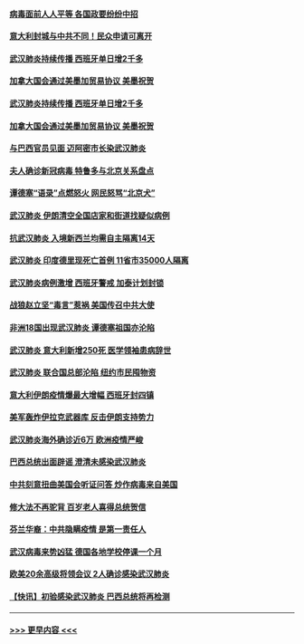 #### [病毒面前人人平等 各国政要纷纷中招](../pages/prog202/a102799720.md?t=03150431) 
#### [意大利封城与中共不同！民众申请可离开](../pages/prog202/a102799706.md?t=03150431) 
#### [武汉肺炎持续传播 西班牙单日增2千多](../pages/prog202/a102799701.md?t=03150431) 
#### [加拿大国会通过美墨加贸易协议  美墨祝贺](../pages/prog202/a102799699.md?t=03150431) 
#### [武汉肺炎持续传播 西班牙单日增2千多](../pages/prog202/a102799649.md?t=03150431) 
#### [加拿大国会通过美墨加贸易协议  美墨祝贺](../pages/prog202/a102799636.md?t=03150431) 
#### [与巴西官员见面 迈阿密市长染武汉肺炎](../pages/prog202/a102799484.md?t=03150431) 
#### [夫人确诊新冠病毒 特鲁多与北京关系盘点](../pages/prog202/a102799474.md?t=03150431) 
#### [谭德塞“语录”点燃怒火 网民怒骂“北京犬”](../pages/prog202/a102799480.md?t=03150431) 
#### [武汉肺炎 伊朗清空全国店家和街道找疑似病例](../pages/prog202/a102799451.md?t=03150431) 
#### [抗武汉肺炎 入境新西兰均需自主隔离14天](../pages/prog202/a102799406.md?t=03150431) 
#### [武汉肺炎 印度德里现死亡首例 11省市35000人隔离](../pages/prog202/a102799379.md?t=03150431) 
#### [武汉肺炎病例激增 西班牙警戒 加泰计划封锁](../pages/prog202/a102799338.md?t=03150431) 
#### [战狼赵立坚“毒言”惹祸 美国传召中共大使](../pages/prog202/a102799314.md?t=03150431) 
#### [非洲18国出现武汉肺炎 谭德塞祖国亦沦陷](../pages/prog202/a102799302.md?t=03150431) 
#### [武汉肺炎 意大利新增250死 医学领袖患病辞世](../pages/prog202/a102799253.md?t=03150431) 
#### [武汉肺炎 联合国总部沦陷 纽约市民囤物资](../pages/prog202/a102799239.md?t=03150431) 
#### [意大利伊朗疫情爆最大增幅 西班牙封四镇](../pages/prog202/a102798969.md?t=03150431) 
#### [美军轰炸伊拉克武器库 反击伊朗支持势力](../pages/prog202/a102799127.md?t=03150431) 
#### [武汉肺炎海外确诊近6万 欧洲疫情严峻](../pages/prog202/a102799147.md?t=03150431) 
#### [巴西总统出面辟谣  澄清未感染武汉肺炎](../pages/prog202/a102799066.md?t=03150431) 
#### [中共刻意扭曲美国会听证问答 炒作病毒来自美国](../pages/prog202/a102799022.md?t=03150431) 
#### [修大法不再驼背 百岁老人喜得总统贺信](../pages/prog202/a102799026.md?t=03150431) 
#### [芬兰华裔：中共隐瞒疫情 是第一责任人](../pages/prog202/a102798951.md?t=03150431) 
#### [武汉病毒来势凶猛 德国各地学校停课一个月](../pages/prog202/a102798978.md?t=03150431) 
#### [欧美20余高级将领会议 2人确诊感染武汉肺炎](../pages/prog202/a102798930.md?t=03150431) 
#### [【快讯】初验感染武汉肺炎 巴西总统将再检测](../pages/prog202/a102798917.md?t=03150431) 

----
#### [ >>> 更早内容 <<< ](../indexes/prog202-earlier.md)
